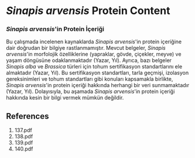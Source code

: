 # *Sinapis arvensis* Protein Content

### *Sinapis arvensis*'in Protein İçeriği

Bu çalışmada incelenen kaynaklarda *Sinapis arvensis*'in protein içeriğine dair doğrudan bir bilgiye rastlanmamıştır. Mevcut belgeler, *Sinapis arvensis*'in morfolojik özelliklerine (yapraklar, gövde, çiçekler, meyve) ve yaşam döngüsüne odaklanmaktadır (Yazar, Yıl). Ayrıca, bazı belgeler *Sinapis alba* ve *Brassica* türleri için tohum sertifikasyon standartlarını ele almaktadır (Yazar, Yıl). Bu sertifikasyon standartları, tarla geçmişi, izolasyon gereksinimleri ve tohum standartları gibi konuları kapsamakla birlikte, *Sinapis arvensis*'in protein içeriği hakkında herhangi bir veri sunmamaktadır (Yazar, Yıl). Dolayısıyla, bu aşamada *Sinapis arvensis*'in protein içeriği hakkında kesin bir bilgi vermek mümkün değildir.


## References

1. 137.pdf
2. 138.pdf
3. 139.pdf
4. 140.pdf
